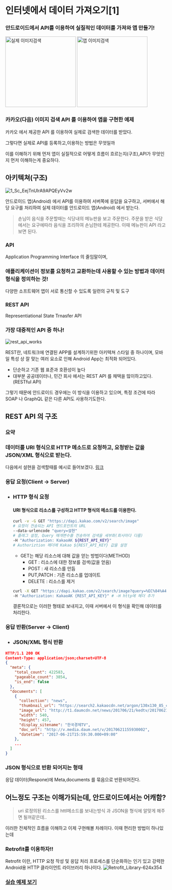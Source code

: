 # 인터넷에서 데이터 가져오기[1]

### 안드로이드에서 API를 이용하여 실질적인 데이터를 가져와 앱 만들기!
<img width="220" alt="실제 이미지검색" src="https://github.com/Ohleesang/TIL/assets/148442711/fe804f1e-b501-4fdd-aba0-b37e04ff7c57">
<img width="220" alt="앱 이미지검색" src="https://github.com/Ohleesang/TIL/assets/148442711/0526e27f-49e3-477b-ab45-673fe9eb32c5">

### 카카오(다음) 이미지 검색 API 를 이용하여 앱을 구현한 예제
카카오 에서 제공한 API 를 이용하여 실제로 검색한 데이터를 받았다.

그렇다면 실제로 API를 등록하고,이용하는 방법은 무엇일까

이를 이해하기 위해 먼저 앱이 실질적으로 어떻게 흐름이 흐르는지(구조),API가 무엇인지 먼저 이해하는게 중요하다. 



## 아키텍쳐(구조)
![1_Sc_EejTnUlrA9APQEyVv2w](https://github.com/Ohleesang/TIL/assets/148442711/b36b22b3-cebf-4724-afed-d40e19e5a447)

안드로이드 앱(Android) 에서 API를 이용하여 서버쪽에 응답을 요구하고, 서버에서 해당 요구를 처리하여 실제 데이터를 안드로이드 앱(Android) 에서 받는다.
> 손님이 음식을 주문할때는 식당내의 메뉴판을 보고 주문한다. 주문을 받은 식당에서는 요구에따라 음식을 조리하여 손님한테 제공한다. 이때 메뉴판이 API 라고 보면 된다.


### API
Application Programming Interface 의 줄임말이며,
### 애플리케이션이 정보를 요청하고 교환하는데 사용할 수 있는 방법과 데이터 형식을 정의하는 것!
다양한 소프트웨어 앱이 서로 통신할 수 있도록 일련의 규칙 및 도구
### REST API 
Representiational State Trnasfer API

### 가장 대중적인 API 중 하나!

![rest_api_works](https://github.com/Ohleesang/TIL/assets/148442711/081b71ed-2514-4fef-88ad-f52454aaee3e)

REST란, 네트워크에 연결된 APP를 설계하기위한 아키텍쳐 스타일 중 하나이며, 모바일 특성 상 잘 맞는 여러 요소로 인해 Android App는 최적화 되어있다.
- 단순하고 기존 웹 표준과 호환성이 높다
- 대부분 공공데이터나, 민간 회사 에서는 REST API 를 채택을 많이하고있다.(RESTful API)

그렇기 때문에 안드로이드 경우에는 이 방식을 이용하고 있으며, 특정 조건에 따라 SOAP 나 GraphQL 같은 다른 API도 사용하기도한다.
## REST API 의 구조


### 요약
### 데이터를 URI 형식으로 HTTP 메소드로 요청하고, 요청받는 값을 JSON/XML 형식으로 받는다. 



다음에서 설현을 검색할때를 예시로 들어보겠다.
[링크](https://developers.kakao.com/tool/rest-api/open/get/v2-search-image)

### 응답 요청(Client -> Server)

- ### HTTP 형식 요청 
  #### URI 형식으로 리소스를 구성하고 HTTP 형식의 메소드를 이용한다.
  ```bash
  curl -v -G GET "https://dapi.kakao.com/v2/search/image" 
  # 요청이 전송되는 API 엔드포인트의 URL
  --data-urlencode "query=설현" 
  # 플래그 설정, Query 매개변수를 전송하여 검색을 세부화(회사마다 다름)
  -H "Authorization: KakaoAK ${REST_API_KEY}"
  # Authoriztion 헤더에 Kakao ${REST_API_KEY} 값을 설정
  ```
  - GET는 해당 리소스에 대해 값을 얻는 방법이다(METHOD)
    - GET : 리소스에 대한 정보를 검색(값을 얻음)
    - POST : 새 리소스를 만듬
    - PUT,PATCH : 기존 리소스를 업데이트
    - DELETE : 리소스를 제거

  ```bash
  curl -X GET "https://dapi.kakao.com/v2/search/image?query=%EC%84%A4%ED%98%84" # -X GET : 요청방법 지정
  -H "Authorization: KakaoAK {REST_API_KEY}" # -H http에 헤더 추가
  ```
  결론적으로는 이러한 형태로 보내지고, 이때 서버에서 이 형식을 확인해 데이터를 처리한다.
### 응답 반환(Server -> Client)
- ### JSON/XML 형식 반환

```JSON
HTTP/1.1 200 OK
Content-Type: application/json;charset=UTF-8
{
  "meta": {
    "total_count": 422583,
    "pageable_count": 3854,
    "is_end": false
  },
  "documents": [
    {
      "collection": "news",
      "thumbnail_url": "https://search2.kakaocdn.net/argon/130x130_85_c/36hQpoTrVZp",
      "image_url": "http://t1.daumcdn.net/news/201706/21/kedtv/20170621155930292vyyx.jpg",
      "width": 540,
      "height": 457,
      "display_sitename": "한국경제TV",
      "doc_url": "http://v.media.daum.net/v/20170621155930002",
      "datetime": "2017-06-21T15:59:30.000+09:00"
    },
    ...
  ]
}
```
### JSON 형식으로 반환 되어지는 형태
응답 데이터(Respone)에 Meta,documents 를 묶음으로 반환되어진다.


## 어느정도 구조는 이해가되는데, 안드로이드에서는 어캐함?
> uri 로정의된 리소스를 httl메소드를 보내는방식 과 JSON을 형식에 알맞게 해주면 될꺼같은데..

이러한 전체적인 흐름을 이해하고 이제 구현해볼 차례이다. 이때 편리한 방법이 하나있는데

### Retrofit를 이용하자!!

Retrofit 이란, HTTP 요청 작성 및 응답 처리 프로세스를 단순화하는 인기 있고 강력한 Android용 HTTP 클라이언트 라이브러리 하나이다.
![Retrofit_Library-624x354](https://github.com/Ohleesang/TIL/assets/148442711/e775c887-3919-46ff-8988-838927bfb241)

### [실습 예제 보기](https://github.com/Ohleesang/TIL/blob/main/Android/%EC%9D%B8%ED%84%B0%EB%84%B7%EC%97%90%EC%84%9C%20%EB%8D%B0%EC%9D%B4%ED%84%B0%20%EA%B0%80%EC%A0%B8%EC%98%A4%EA%B8%B0%5B2%5D.md)